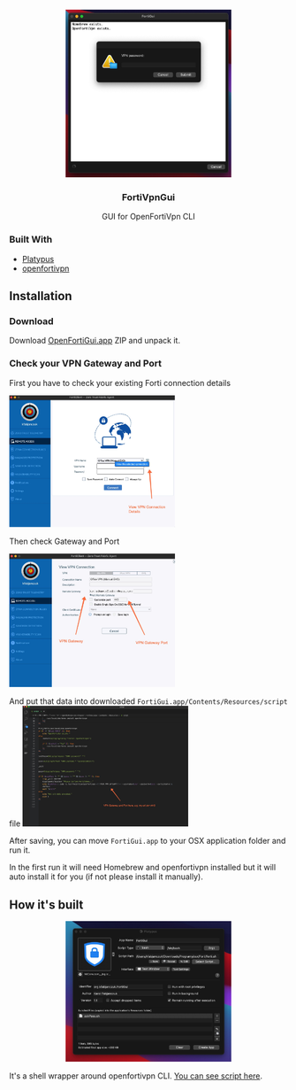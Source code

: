 <div align="center">

  <br />
  <a href="https://github.com/karol-f/openfortivpn-osx-wrapper">
    <img src="img/forti-wrapper-osx.jpg" alt="Logo" width="300">
  </a>

<h3 align="center">FortiVpnGui</h3>

  <div align="center">
    GUI for OpenFortiVpn CLI
  </div>
</div>

### Built With

- [Platypus](https://github.com/sveinbjornt/Platypus/)
- [openfortivpn](https://formulae.brew.sh/formula/openfortivpn)

## Installation

### Download
Download [OpenFortiGui.app](./FortiGui.app.zip) ZIP and unpack it.

### Check your VPN Gateway and Port

First you have to check your existing Forti connection details

<img src="img/vpn-connection-details.jpg" alt="Logo" width="300">

Then check Gateway and Port

<img src="img/vpn-gateway.jpg" alt="Logo" width="300">

And put that data into downloaded `FortiGui.app/Contents/Resources/script` file
<img src="img/vpn-script.jpg" alt="Logo" width="300">

After saving, you can move `FortiGui.app` to your OSX application folder and run it.

In the first run it will need Homebrew and openfortivpn installed but it will auto install it for you (if not please install it manually).

## How it's built

<div align="center">
    <img src="img/Platypus.jpg" alt="Logo" width="300">
</div>

It's a shell wrapper around openfortivpn CLI. [You can see script here](./FortiGui.app/Contents/Resources/script).

